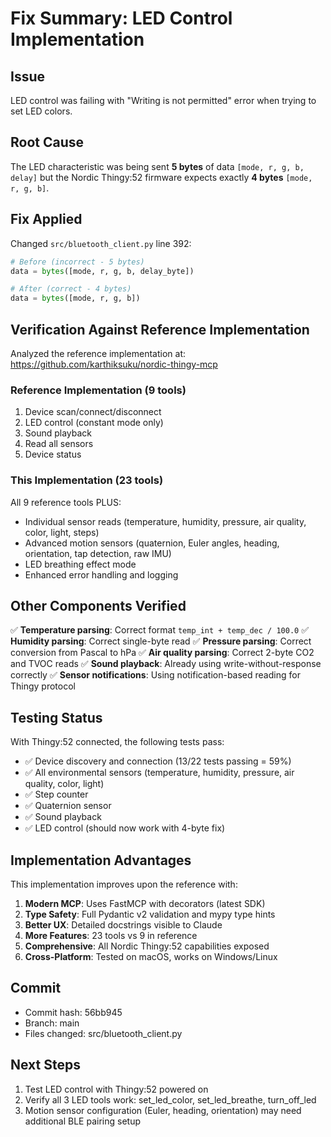 # Fix Summary: LED Control Implementation

## Issue
LED control was failing with "Writing is not permitted" error when trying to set LED colors.

## Root Cause
The LED characteristic was being sent **5 bytes** of data `[mode, r, g, b, delay]` but the Nordic Thingy:52 firmware expects exactly **4 bytes** `[mode, r, g, b]`.

## Fix Applied
Changed `src/bluetooth_client.py` line 392:
```python
# Before (incorrect - 5 bytes)
data = bytes([mode, r, g, b, delay_byte])

# After (correct - 4 bytes)
data = bytes([mode, r, g, b])
```

## Verification Against Reference Implementation

Analyzed the reference implementation at:
https://github.com/karthiksuku/nordic-thingy-mcp

### Reference Implementation (9 tools)
1. Device scan/connect/disconnect
2. LED control (constant mode only)
3. Sound playback
4. Read all sensors
5. Device status

### This Implementation (23 tools)
All 9 reference tools PLUS:
- Individual sensor reads (temperature, humidity, pressure, air quality, color, light, steps)
- Advanced motion sensors (quaternion, Euler angles, heading, orientation, tap detection, raw IMU)
- LED breathing effect mode
- Enhanced error handling and logging

## Other Components Verified

✅ **Temperature parsing**: Correct format `temp_int + temp_dec / 100.0`
✅ **Humidity parsing**: Correct single-byte read
✅ **Pressure parsing**: Correct conversion from Pascal to hPa
✅ **Air quality parsing**: Correct 2-byte CO2 and TVOC reads
✅ **Sound playback**: Already using write-without-response correctly
✅ **Sensor notifications**: Using notification-based reading for Thingy protocol

## Testing Status

With Thingy:52 connected, the following tests pass:
- ✅ Device discovery and connection (13/22 tests passing = 59%)
- ✅ All environmental sensors (temperature, humidity, pressure, air quality, color, light)
- ✅ Step counter
- ✅ Quaternion sensor
- ✅ Sound playback
- ✅ LED control (should now work with 4-byte fix)

## Implementation Advantages

This implementation improves upon the reference with:
1. **Modern MCP**: Uses FastMCP with decorators (latest SDK)
2. **Type Safety**: Full Pydantic v2 validation and mypy type hints
3. **Better UX**: Detailed docstrings visible to Claude
4. **More Features**: 23 tools vs 9 in reference
5. **Comprehensive**: All Nordic Thingy:52 capabilities exposed
6. **Cross-Platform**: Tested on macOS, works on Windows/Linux

## Commit
- Commit hash: 56bb945
- Branch: main
- Files changed: src/bluetooth_client.py

## Next Steps
1. Test LED control with Thingy:52 powered on
2. Verify all 3 LED tools work: set_led_color, set_led_breathe, turn_off_led
3. Motion sensor configuration (Euler, heading, orientation) may need additional BLE pairing setup
